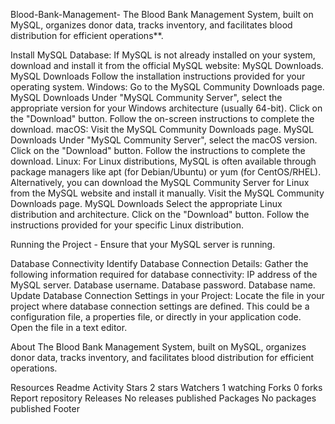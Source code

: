 Blood-Bank-Management-
The Blood Bank Management System, built on MySQL, organizes donor data, tracks inventory, and facilitates blood distribution for efficient operations**.

Install MySQL Database:
If MySQL is not already installed on your system, download and install it from the official MySQL website: MySQL Downloads. MySQL Downloads
Follow the installation instructions provided for your operating system.
Windows: Go to the MySQL Community Downloads page. MySQL Downloads Under "MySQL Community Server", select the appropriate version for your Windows architecture (usually 64-bit). Click on the "Download" button. Follow the on-screen instructions to complete the download.
macOS: Visit the MySQL Community Downloads page. MySQL Downloads Under "MySQL Community Server", select the macOS version. Click on the "Download" button. Follow the instructions to complete the download.
Linux: For Linux distributions, MySQL is often available through package managers like apt (for Debian/Ubuntu) or yum (for CentOS/RHEL). Alternatively, you can download the MySQL Community Server for Linux from the MySQL website and install it manually. Visit the MySQL Community Downloads page. MySQL Downloads Select the appropriate Linux distribution and architecture. Click on the "Download" button. Follow the instructions provided for your specific Linux distribution.

Running the Project -
Ensure that your MySQL server is running.

Database Connectivity
Identify Database Connection Details:
Gather the following information required for database connectivity:
IP address of the MySQL server.
Database username.
Database password.
Database name.
Update Database Connection Settings in your Project:
Locate the file in your project where database connection settings are defined.
This could be a configuration file, a properties file, or directly in your application code.
Open the file in a text editor.

About
The Blood Bank Management System, built on MySQL, organizes donor data, tracks inventory, and facilitates blood distribution for efficient operations.

Resources
 Readme
 Activity
Stars
 2 stars
Watchers
 1 watching
Forks
 0 forks
Report repository
Releases
No releases published
Packages
No packages published
Footer
